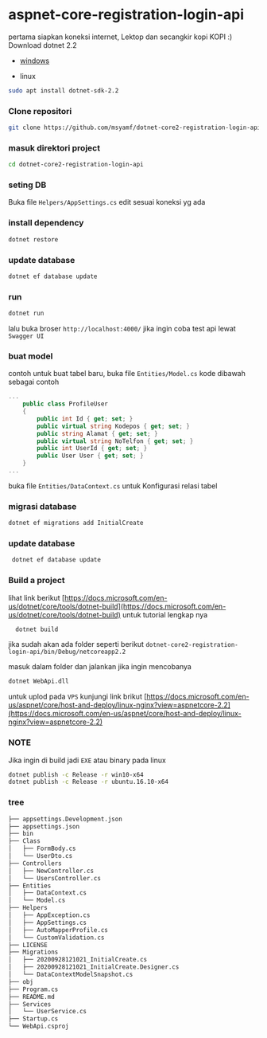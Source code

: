 # aspnet-core-registration-login-api
pertama siapkan koneksi internet, Lektop dan secangkir kopi KOPI :)
Download dotnet 2.2
* [windows](https://dotnet.microsoft.com/download/dotnet-core/thank-you/sdk-2.2.207-windows-x64-installer)

* linux
```bash 
sudo apt install dotnet-sdk-2.2
```

### Clone repositori
```bash 
git clone https://github.com/msyamf/dotnet-core2-registration-login-api.git
```

### masuk direktori project
```bash 
cd dotnet-core2-registration-login-api
```

### seting DB
Buka file `Helpers/AppSettings.cs` edit sesuai koneksi yg ada

### install dependency 
```bash 
dotnet restore
```

### update database  
```bash 
dotnet ef database update
```


### run 
```bash 
dotnet run
```
 lalu buka broser `http://localhost:4000/` jika ingin coba test api lewat `Swagger UI`

### buat model 
contoh untuk buat tabel baru, buka file `Entities/Model.cs` kode dibawah sebagai contoh

```c#
...
    public class ProfileUser
    {
        public int Id { get; set; }
        public virtual string Kodepos { get; set; }
        public string Alamat { get; set; }
        public virtual string NoTelfon { get; set; }
        public int UserId { get; set; }
        public User User { get; set; }
    }
...
```
 buka file `Entities/DataContext.cs` untuk Konfigurasi relasi tabel
 
 ### migrasi database
 ```bash
 dotnet ef migrations add InitialCreate
 ``` 
### update database
 ```bash
  dotnet ef database update
 ```
 
 

 ### Build a project
 lihat link berikut [https://docs.microsoft.com/en-us/dotnet/core/tools/dotnet-build](https://docs.microsoft.com/en-us/dotnet/core/tools/dotnet-build) untuk tutorial lengkap nya

```bash
  dotnet build
```

jika sudah akan ada folder seperti berikut `dotnet-core2-registration-login-api/bin/Debug/netcoreapp2.2`

masuk dalam folder dan jalankan jika ingin mencobanya
```bash
dotnet WebApi.dll
```

untuk uplod pada `VPS` kunjungi link brikut
[https://docs.microsoft.com/en-us/aspnet/core/host-and-deploy/linux-nginx?view=aspnetcore-2.2](https://docs.microsoft.com/en-us/aspnet/core/host-and-deploy/linux-nginx?view=aspnetcore-2.2)

### NOTE
Jika ingin di build jadi `EXE` atau binary pada linux
```bash
dotnet publish -c Release -r win10-x64
dotnet publish -c Release -r ubuntu.16.10-x64
```
 ### tree
```bash
├── appsettings.Development.json
├── appsettings.json
├── bin 
├── Class
│   ├── FormBody.cs
│   └── UserDto.cs
├── Controllers
│   ├── NewController.cs
│   └── UsersController.cs
├── Entities
│   ├── DataContext.cs
│   └── Model.cs
├── Helpers
│   ├── AppException.cs
│   ├── AppSettings.cs
│   ├── AutoMapperProfile.cs
│   └── CustomValidation.cs
├── LICENSE
├── Migrations
│   ├── 20200928121021_InitialCreate.cs
│   ├── 20200928121021_InitialCreate.Designer.cs
│   └── DataContextModelSnapshot.cs
├── obj 
├── Program.cs
├── README.md
├── Services
│   └── UserService.cs
├── Startup.cs
└── WebApi.csproj
```
 
 
 
 
